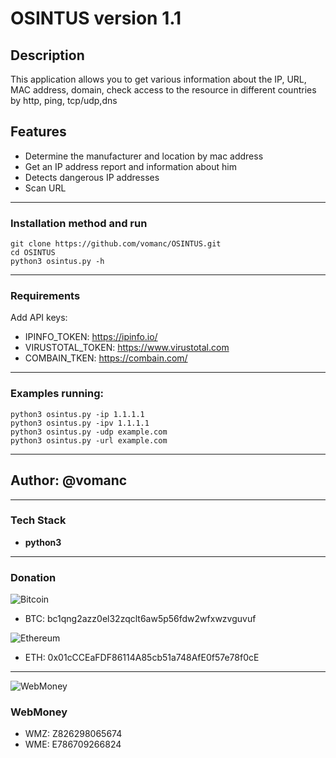 # OSINTUS version 1.1
## Description
This application allows you to get various information about the IP, URL, MAC address, domain, check access to the resource in different countries by http, ping, tcp/udp,dns

## Features
* Determine the manufacturer and location by mac address
* Get an IP address report and information about him
* Detects dangerous IP addresses
* Scan URL
___
### Installation method and run
    git clone https://github.com/vomanc/OSINTUS.git
    cd OSINTUS
    python3 osintus.py -h
___
### Requirements
Add API keys:
* IPINFO_TOKEN: https://ipinfo.io/
* VIRUSTOTAL_TOKEN: https://www.virustotal.com
* COMBAIN_TKEN: https://combain.com/
___
### Examples running:
	python3 osintus.py -ip 1.1.1.1
	python3 osintus.py -ipv 1.1.1.1
	python3 osintus.py -udp example.com
	python3 osintus.py -url example.com
___
## Author: @vomanc
___
### Tech Stack

* __python3__
___
### Donation
![Bitcoin](https://www.blockchain.com/explorer/_next/static/media/bitcoin.df7c9480.svg)
* BTC: bc1qng2azz0el32zqclt6aw5p56fdw2wfxwzvguvuf

![Ethereum](https://www.blockchain.com/explorer/_next/static/media/ethereum.57ab686e.svg)
* ETH: 0x01cCCEaFDF86114A85cb51a748AfE0f57e78f0cE
---
![WebMoney](https://wallet.webmoney.ru/touch-icon-ipad-144.png)
### WebMoney
* WMZ: Z826298065674
* WME: E786709266824
